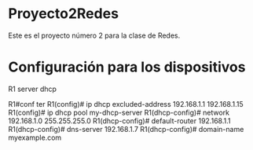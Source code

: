 # Proyecto2Redes
Este es el proyecto número 2 para la clase de Redes.

# Configuración para los dispositivos

R1 server dhcp

R1#conf ter
R1(config)# ip dhcp excluded-address 192.168.1.1 192.168.1.15
R1(config)# ip dhcp pool my-dhcp-server
R1(dhcp-config)# network 192.168.1.0 255.255.255.0
R1(dhcp-config)# default-router 192.168.1.1
R1(dhcp-config)# dns-server 192.168.1.7
R1(dhcp-config)# domain-name myexample.com
